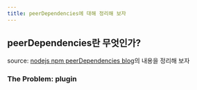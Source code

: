 ```yaml
---
title: peerDependencies에 대해 정리해 보자
---
```

## peerDependencies란 무엇인가?

source: [nodejs npm peerDependencies blog](https://nodejs.org/en/blog/npm/peer-dependencies )의 내용을 정리해 보자
###  The Problem: plugin
